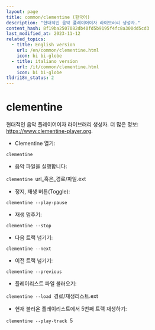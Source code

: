 ```yaml
---
layout: page
title: common/clementine (한국어)
description: "현대적인 음악 플레이어이자 라이브러리 생성자."
content_hash: 8f19ba2507082db40fd5b9195f4fc8a300dd5cd3
last_modified_at: 2023-11-12
related_topics:
  - title: English version
    url: /en/common/clementine.html
    icon: bi bi-globe
  - title: italiano version
    url: /it/common/clementine.html
    icon: bi bi-globe
tldri18n_status: 2
---
```

# clementine

현대적인 음악 플레이어이자 라이브러리 생성자.
더 많은 정보: <https://www.clementine-player.org>.

- Clementine 열기:

`clementine`

- 음악 파일을 실행합니다:

`clementine `<span class="tldr-var badge badge-pill bg-dark-lm bg-white-dm text-white-lm text-dark-dm font-weight-bold">url_혹은_경로/파일.ext</span>

- 정지, 재생 버튼(Toggle):

`clementine --play-pause`

- 재생 멈추기:

`clementine --stop`

- 다음 트랙 넘기기:

`clementine --next`

- 이전 트랙 넘기기:

`clementine --previous`

- 플레이리스트 파일 불러오기:

`clementine --load `<span class="tldr-var badge badge-pill bg-dark-lm bg-white-dm text-white-lm text-dark-dm font-weight-bold">경로/재생리스트.ext</span>

- 현재 불러온 플레이리스트에서 5번째 트랙 재생하기:

`clementine --play-track `<span class="tldr-var badge badge-pill bg-dark-lm bg-white-dm text-white-lm text-dark-dm font-weight-bold">5</span>
